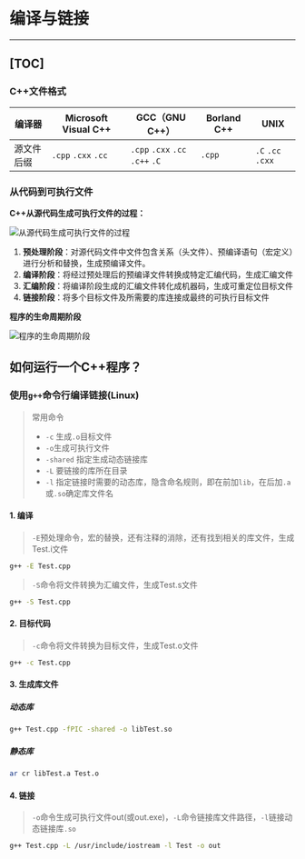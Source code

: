 # 编译与链接
---
[TOC]
---


### C++文件格式
| 编译器 | Microsoft Visual C++ | GCC（GNU C++）       | Borland C++ | UNIX       |
| ------ | -------------------- | -------------------- | ----------- | ---------- |
| 源文件后缀   | `.cpp` `.cxx` `.cc`         | `.cpp` `.cxx` `.cc` `.c++` `.C` | `.cpp`        | `.C` `.cc` `.cxx` |
### 从代码到可执行文件

**C++从源代码生成可执行文件的过程：**

![从源代码生成可执行文件的过程](https://i.loli.net/2020/04/07/rQM7z2lH8OhTunt.png)

1. **预处理阶段**：对源代码文件中文件包含关系（头文件）、预编译语句（宏定义）进行分析和替换，生成预编译文件。 
2. **编译阶段**：将经过预处理后的预编译文件转换成特定汇编代码，生成汇编文件 
3. **汇编阶段**：将编译阶段生成的汇编文件转化成机器码，生成可重定位目标文件 
4. **链接阶段**：将多个目标文件及所需要的库连接成最终的可执行目标文件


**程序的生命周期阶段**

![程序的生命周期阶段](https://i.loli.net/2020/04/07/jL94OxmlDbGuY7P.png)


## 如何运行一个C++程序？

### 使用`g++`命令行编译链接(Linux)
> 常用命令
> - `-c` 生成`.o`目标文件
> - `-o`生成可执行文件
> - `-shared` 指定生成动态链接库
> - `-L` 要链接的库所在目录
> - `-l` 指定链接时需要的动态库，隐含命名规则，即在前加`lib`，在后加`.a`或`.so`确定库文件名

#### 1. 编译
> `-E`预处理命令，宏的替换，还有注释的消除，还有找到相关的库文件，生成Test.i文件
```sh
g++ -E Test.cpp
```
> `-S`命令将文件转换为汇编文件，生成Test.s文件
```sh
g++ -S Test.cpp
```

#### 2. 目标代码
> `-c`命令将文件转换为目标文件，生成Test.o文件

```sh
g++ -c Test.cpp
```

#### 3. 生成库文件
##### 动态库
```sh
g++ Test.cpp -fPIC -shared -o libTest.so
```
##### 静态库
```sh
ar cr libTest.a Test.o
```

#### 4. 链接
> `-o`命令生成可执行文件out(或out.exe)，`-L`命令链接库文件路径，`-l`链接动态链接库`.so`

```sh
g++ Test.cpp -L /usr/include/iostream -l Test -o out
```


